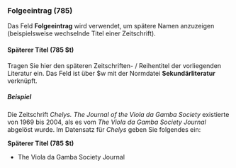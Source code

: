 ### Folgeeintrag (785)

Das Feld **Folgeeintrag** wird verwendet, um spätere Namen anzuzeigen (beispielsweise wechselnde Titel einer Zeitschrift).

#### Späterer Titel (785 $t)

Tragen Sie hier den späteren Zeitschriften- / Reihentitel der vorliegenden Literatur ein. Das Feld ist über $w mit der Normdatei **Sekundärliteratur** verknüpft.

##### Beispiel

Die Zeitschrift _Chelys. The Journal of the Viola da Gamba Society_ existierte von 1969 bis 2004, als es vom _The Viola da Gamba Society Journal_ abgelöst wurde. Im Datensatz für _Chelys_ geben Sie folgendes ein:

**Späterer Titel (785 $t)**
- The Viola da Gamba Society Journal
